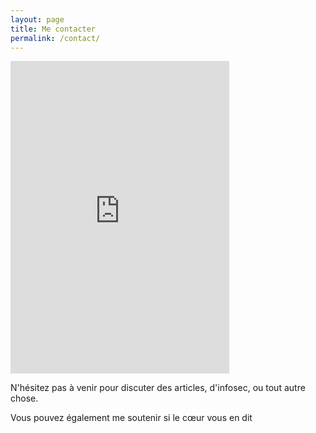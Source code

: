 ```yaml
---
layout: page
title: Me contacter
permalink: /contact/
---
```


<iframe src="https://discordapp.com/widget?id=378528634253869056&theme=dark" width="350" height="500" allowtransparency="true" frameborder="0"></iframe>

N'hésitez pas à venir pour discuter des articles, d'infosec, ou tout autre chose.

Vous pouvez également me soutenir si le cœur vous en dit

<script type='text/javascript' src='https://ko-fi.com/widgets/widget_2.js'></script><script type='text/javascript'>kofiwidget2.init('Buy Me a Coffee', '#202020', 'F1F78GI6');kofiwidget2.draw();</script>
